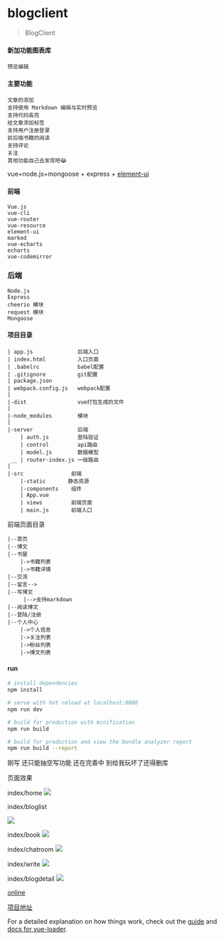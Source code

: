 # blogclient

> BlogClient

#### 新加功能图表库
    预览编辑

#### 主要功能

    文章的添加
    支持使用 Markdown 编辑与实时预览
    支持代码高亮
    给文章添加标签
    支持用户注册登录
    前后端书籍的阅读
    支持评论
    关注
    其他功能自己去发现吧😂

vue+node.js+mongoose + express +
[element-ui](http://element.eleme.io/#/)
#### 前端

    Vue.js
    vue-cli
    vue-router
    vue-resource
    element-ui
    marked
    vue-echarts
    echarts
    vue-codemirror
    

### 后端

    Node.js
    Express
    cheerio 模块
    request 模块
    Mongoose

#### 项目目录
```
| app.js              后端入口
| index.html          入口页面
| .babelrc            babel配置
| .gitignore          git配置
| package.json
| webpack.config.js   webpack配置
|
|-dist                vue打包生成的文件
|
|-node_modules        模块
|
|-server              后端
    | auth.js         登陆验证
    | control         api路由
    | model.js        数据模型
 __ | router-index.js 一级路由
|
|-src               前端
    |-static       静态资源
    |-components    组件
    | App.vue       
    | views         前端页面        
    | main.js       前端入口
```

前端页面目录

```
|--首页
|--博文 
|--书屋 
    |->书籍列表
    |->书籍详情
|--交流
|--留言-->
|--写博文
     |-->支持markdown
|--阅读博文
|--登陆/注册
|--个人中心
    |->个人信息
    |->关注列表
    |->粉丝列表
    |->博文列表
```
#### run

``` bash
# install dependencies
npm install

# serve with hot reload at localhost:8080
npm run dev

# build for production with minification
npm run build

# build for production and view the bundle analyzer report
npm run build --report
```

刚写 还只能抽空写功能 还在完善中 别给我玩坏了还得删库

页面效果

index/home
![](https://img.mukewang.com/5be3af0a0001b1ec16490937.png)

index/bloglist

![](https://img.mukewang.com/5be193c200017f0114770771.png)

index/book
![](https://img.mukewang.com/5be193e000010dd715310742.png)

index/chatroom
![](https://img.mukewang.com/5be193fd0001554615560753.png)


index/write
![](https://img.mukewang.com/5be3aee30001225315380846.png)

index/blogdetail
![](https://img.mukewang.com/5be19450000142a314560763.png)



[online](http://47.100.6.121:1996)

[项目地址](https://github.com/LF1314/blog-client)

For a detailed explanation on how things work, check out the [guide](http://vuejs-templates.github.io/webpack/) and [docs for vue-loader](http://vuejs.github.io/vue-loader).
